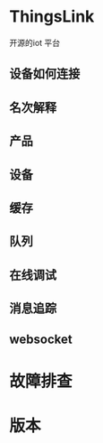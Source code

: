 # ThingsLink
开源的iot 平台

## 设备如何连接


## 名次解释

## 产品

## 设备

## 缓存

## 队列

## 在线调试

## 消息追踪

## websocket

# 故障排查

# 版本